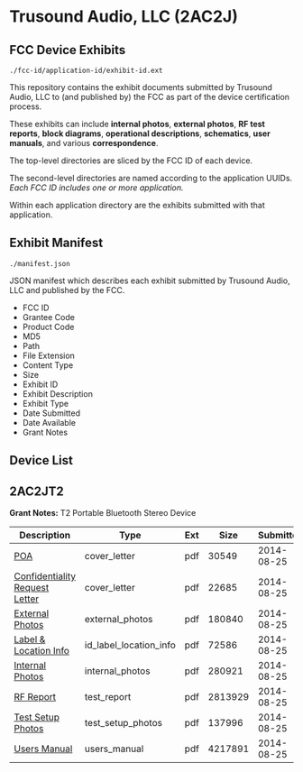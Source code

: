 # Trusound Audio, LLC (2AC2J)
## FCC Device Exhibits

```
./fcc-id/application-id/exhibit-id.ext
```

This repository contains the exhibit documents submitted by Trusound Audio, LLC to (and published by) the FCC as part of the device certification process.

These exhibits can include **internal photos**, **external photos**, **RF test reports**, **block diagrams**, **operational descriptions**, **schematics**, **user manuals**, and various **correspondence**.

The top-level directories are sliced by the FCC ID of each device.

The second-level directories are named according to the application UUIDs. *Each FCC ID includes one or more application.*

Within each application directory are the exhibits submitted with that application. 

## Exhibit Manifest

```
./manifest.json
```

JSON manifest which describes each exhibit submitted by Trusound Audio, LLC and published by the FCC.

- FCC ID
- Grantee Code
- Product Code
- MD5
- Path
- File Extension
- Content Type
- Size
- Exhibit ID
- Exhibit Description
- Exhibit Type
- Date Submitted
- Date Available
- Grant Notes

## Device List
## 2AC2JT2
**Grant Notes:** T2 Portable Bluetooth Stereo Device

| Description | Type | Ext | Size | Submitted | Available |
| ----------- | ---- | --- | ---- | --------- | --------- |
| [POA](2AC2JT2/639b763b52eb0307d1e358ef156cfa8a/2368945.pdf) | cover_letter | pdf | 30549 | 2014-08-25 | 2014-08-25 |
| [Confidentiality Request Letter](2AC2JT2/639b763b52eb0307d1e358ef156cfa8a/2368946.pdf) | cover_letter | pdf | 22685 | 2014-08-25 | 2014-08-25 |
| [External Photos](2AC2JT2/639b763b52eb0307d1e358ef156cfa8a/2368950.pdf) | external_photos | pdf | 180840 | 2014-08-25 | 2014-08-25 |
| [Label & Location Info](2AC2JT2/639b763b52eb0307d1e358ef156cfa8a/2368952.pdf) | id_label_location_info | pdf | 72586 | 2014-08-25 | 2014-08-25 |
| [Internal Photos](2AC2JT2/639b763b52eb0307d1e358ef156cfa8a/2368951.pdf) | internal_photos | pdf | 280921 | 2014-08-25 | 2014-08-25 |
| [RF Report](2AC2JT2/639b763b52eb0307d1e358ef156cfa8a/2368954.pdf) | test_report | pdf | 2813929 | 2014-08-25 | 2014-08-25 |
| [Test Setup Photos](2AC2JT2/639b763b52eb0307d1e358ef156cfa8a/2368955.pdf) | test_setup_photos | pdf | 137996 | 2014-08-25 | 2014-08-25 |
| [Users Manual](2AC2JT2/639b763b52eb0307d1e358ef156cfa8a/2368953.pdf) | users_manual | pdf | 4217891 | 2014-08-25 | 2014-08-25 |
